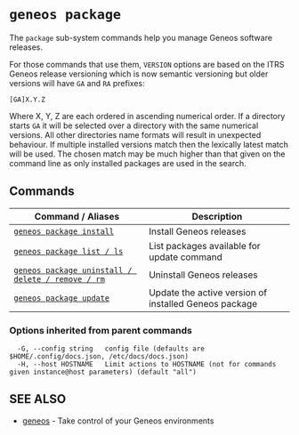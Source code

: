 # `geneos package`

The `package` sub-system commands help you manage Geneos software releases.

For those commands that use them, `VERSION` options are based on the ITRS Geneos release versioning which is now semantic versioning but older versions will have `GA` and `RA` prefixes:

`[GA]X.Y.Z`

Where X, Y, Z are each ordered in ascending numerical order. If a directory starts `GA` it will be selected over a directory with the same numerical versions. All other directories name formats will result in unexpected behaviour. If multiple installed versions match then the lexically latest match will be used. The chosen match may be much higher than that given on the command line as only installed packages are used in the search.


## Commands

| Command / Aliases | Description |
|-------|-------|
| [`geneos package install`](geneos_package_install.md)	 | Install Geneos releases |
| [`geneos package list / ls`](geneos_package_list.md)	 | List packages available for update command |
| [`geneos package uninstall / delete / remove / rm`](geneos_package_uninstall.md)	 | Uninstall Geneos releases |
| [`geneos package update`](geneos_package_update.md)	 | Update the active version of installed Geneos package |

### Options inherited from parent commands

```text
  -G, --config string   config file (defaults are $HOME/.config/docs.json, /etc/docs/docs.json)
  -H, --host HOSTNAME   Limit actions to HOSTNAME (not for commands given instance@host parameters) (default "all")
```

## SEE ALSO

* [geneos](geneos.md)	 - Take control of your Geneos environments

